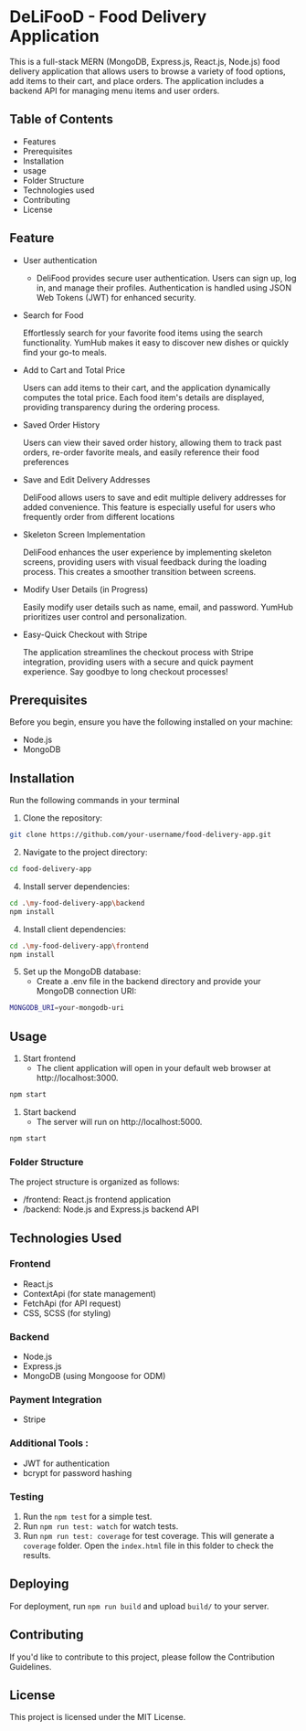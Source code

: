 # DeLiFooD - Food Delivery Application

This is a full-stack MERN (MongoDB, Express.js, React.js, Node.js) food delivery application that allows users to browse a variety of food options, add items to their cart, and place orders. The application includes a backend API for managing menu items and user orders.


## Table of Contents

- Features
- Prerequisites
- Installation
- usage
- Folder Structure
- Technologies used
- Contributing
- License

## Feature  

- User authentication

  * DeliFood provides secure user authentication. Users can sign up, log in, and manage their profiles. Authentication is handled using JSON Web Tokens (JWT) for enhanced security.

- Search for Food
  
  Effortlessly search for your favorite food items using the search functionality. YumHub makes it easy to discover new dishes or quickly find your go-to meals.

- Add to Cart and Total Price
  
  Users can add items to their cart, and the application dynamically computes the total price. Each food item's details are displayed, providing transparency during the ordering process.

- Saved Order History
  
  Users can view their saved order history, allowing them to track past orders, re-order favorite meals, and easily reference their food preferences

- Save and Edit Delivery Addresses
  
  DeliFood allows users to save and edit multiple delivery addresses for added convenience. This feature is especially useful for users who frequently order from different locations

- Skeleton Screen Implementation
  
  DeliFood enhances the user experience by implementing skeleton screens, providing users with visual feedback during the loading process. This creates a smoother transition between screens.

- Modify User Details (in Progress)
  
  Easily modify user details such as name, email, and password. YumHub prioritizes user control and personalization.

- Easy-Quick Checkout with Stripe
  
  The application streamlines the checkout process with Stripe integration, providing users with a secure and quick payment experience. Say goodbye to long checkout processes!


## Prerequisites

Before you begin, ensure you have the following installed on your machine:
- Node.js
- MongoDB

## Installation

Run the following commands in your terminal


1. Clone the repository:
```bash
git clone https://github.com/your-username/food-delivery-app.git
```
2. Navigate to the project directory:
```bash
cd food-delivery-app
```
   
4. Install server dependencies:
```bash
cd .\my-food-delivery-app\backend
npm install
```

4. Install client dependencies:
```bash
cd .\my-food-delivery-app\frontend
npm install
```

5. Set up the MongoDB database:
   - Create a .env file in the backend directory and provide your MongoDB connection URI:
```bash
MONGODB_URI=your-mongodb-uri
```

## Usage
1. Start frontend
   - The client application will open in your default web browser at http://localhost:3000.
```bash
npm start
```
1. Start backend
   - The server will run on http://localhost:5000.
```bash
npm start
```

### Folder Structure 

The project structure is organized as follows:

- /frontend: React.js frontend application
- /backend: Node.js and Express.js backend API

## Technologies Used 

### Frontend 
- React.js
- ContextApi (for state management)
- FetchApi (for API request)
- CSS, SCSS (for styling)
### Backend
- Node.js
- Express.js
- MongoDB (using Mongoose for ODM)

### Payment Integration
- Stripe

### Additional Tools :
-   JWT for authentication
-   bcrypt for password hashing

### Testing

1. Run the `npm test` for a simple test.
2. Run `npm run test: watch` for watch tests.
3. Run `npm run test: coverage` for test coverage. This will generate a `coverage` folder. Open the `index.html` file in this folder to check the results.

## Deploying

For deployment, run `npm run build` and upload `build/` to your server.

## Contributing 
If you'd like to contribute to this project, please follow the Contribution Guidelines.

## License

This project is licensed under the MIT License.




